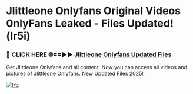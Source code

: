 # Jlittleone Onlyfans Original Videos 0nlyFans Leaked - Files Updated! (lr5i)

<h3>🔴 CLICK HERE 🌐==►► <a href="https://tinyurl.com/ehrbuxhb" rel="nofollow">Jlittleone Onlyfans Updated Files</a></h3>

Get Jlittleone Onlyfans and all content. Now you can access all videos and pictures of Jlittleone Onlyfans. New Updated Files 2025!

[![lr5i](https://i.imgur.com/lVYEuWS.gif)](https://tinyurl.com/ehrbuxhb)
